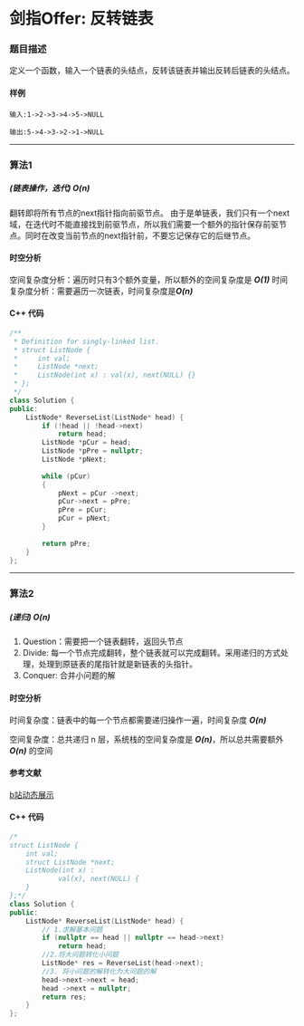 # 剑指Offer: 反转链表

### 题目描述

定义一个函数，输入一个链表的头结点，反转该链表并输出反转后链表的头结点。

#### 样例

```
输入:1->2->3->4->5->NULL

输出:5->4->3->2->1->NULL
```

----------

### 算法1
##### (链表操作，迭代) O(n)

翻转即将所有节点的next指针指向前驱节点。
由于是单链表，我们只有一个next域，在迭代时不能直接找到前驱节点，所以我们需要一个额外的指针保存前驱节点。同时在改变当前节点的next指针前，不要忘记保存它的后继节点。

#### 时空分析

空间复杂度分析：遍历时只有3个额外变量，所以额外的空间复杂度是 ***O(1)***
时间复杂度分析：需要遍历一次链表，时间复杂度是***O(n)***

#### C++ 代码
```cpp
/**
 * Definition for singly-linked list.
 * struct ListNode {
 *     int val;
 *     ListNode *next;
 *     ListNode(int x) : val(x), next(NULL) {}
 * };
 */
class Solution {
public:
    ListNode* ReverseList(ListNode* head) {
        if (!head || !head->next)
            return head;
        ListNode *pCur = head;
        ListNode *pPre = nullptr;
        ListNode *pNext;
        
        while (pCur)
        {
            pNext = pCur ->next;
            pCur->next = pPre;
            pPre = pCur;
            pCur = pNext;
        }
        
        return pPre; 
    }
};
```

----------

### 算法2
##### (递归)  O(n)

1. Question：需要把一个链表翻转，返回头节点
2. Divide: 每一个节点完成翻转，整个链表就可以完成翻转。采用递归的方式处理，处理到原链表的尾指针就是新链表的头指针。
3. Conquer: 合并小问题的解

#### 时空分析

时间复杂度：链表中的每一个节点都需要递归操作一遍，时间复杂度 ***O(n)***

空间复杂度：总共递归 n 层，系统栈的空间复杂度是 ***O(n)***，所以总共需要额外 ***O(n)*** 的空间

#### 参考文献

[b站动态展示](https://www.bilibili.com/video/av83907207?t=1)


#### C++ 代码
```cpp
/*
struct ListNode {
	int val;
	struct ListNode *next;
	ListNode(int x) :
			val(x), next(NULL) {
	}
};*/
class Solution {
public:
    ListNode* ReverseList(ListNode* head) {
        // 1.求解基本问题
        if (nullptr == head || nullptr == head->next)
            return head;
        //2.将大问题转化小问题
        ListNode* res = ReverseList(head->next);
        //3. 将小问题的解转化为大问题的解
        head->next->next = head;
        head ->next = nullptr;
        return res;
    }
};
```

